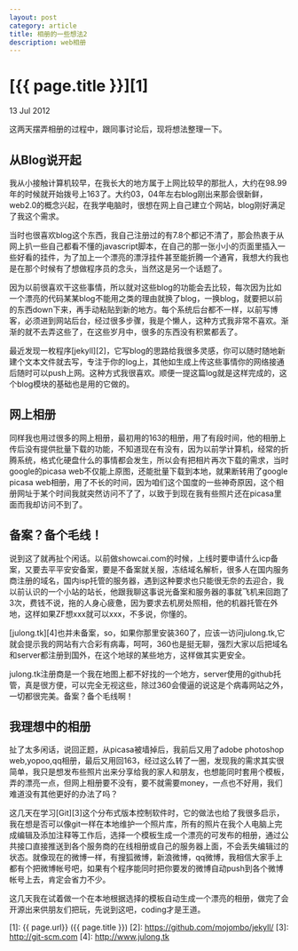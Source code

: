 ```yaml
---
layout: post
category: article
title: 相册的一些想法2
description: web相册
---
```


# [{{ page.title }}][1]

13 Jul 2012

这两天摆弄相册的过程中，跟同事讨论后，现将想法整理一下。

## 从Blog说开起
我从小接触计算机较早，在我长大的地方属于上网比较早的那批人，大约在98.99年的时候就开始拨号上163了。大约03，04年左右blog刚出来那会很新鲜，web2.0的概念兴起，在我学电脑时，很想在网上自己建立个网站，blog刚好满足了我这个需求。

当时也很喜欢blog这个东西，我自己注册过的有7.8个都记不清了，那会热衷于从网上扒一些自己都看不懂的javascript脚本，在自己的那一张小小的页面里插入一些好看的挂件，为了加上一个漂亮的漂浮挂件甚至能折腾一个通宵，我想大约我也是在那个时候有了想做程序员的念头，当然这是另一个话题了。

因为以前很喜欢干这些事情，所以就对这些blog的功能会去比较，每次因为比如一个漂亮的代码某某blog不能用之类的理由就换了blog，一换blog，就要把以前的东西down下来，再手动粘贴到新的地方。每个系统后台都不一样，以前写博客，必须进到网站后台，经过很多步骤，我是个懒人，这种方式我非常不喜欢。渐渐的就不去弄这些了，在这些岁月中，很多的东西没有积累都丢了。

最近发现一枚程序[jekyll][2]，它写blog的思路给我很多灵感，你可以随时随地新建个文本文件就去写，专注于你的log上，其他如生成上传这些事情你的网络接通后随时可以push上网。这种方式我很喜欢。顺便一提这篇log就是这样完成的，这个blog模块的基础也是用的它做的。

## 网上相册

同样我也用过很多的网上相册，最初用的163的相册，用了有段时间，他的相册上传后没有提供批量下载的功能，不知道现在有没有，因为以前学计算机，经常的折腾系统，格式化硬盘什么的事情都会发生，所以会有把相片再次下载的需求，当时google的picasa web不仅能上原图，还能批量下载到本地，就果断转用了google picasa web相册，用了不长的时间，因为咱们这个国度的一些神奇原因，这个相册网址于某个时间我就突然访问不了了，以致于到现在我有些照片还在picasa里面而我却访问不到了。

## 备案？备个毛线！

说到这了就再扯个闲话。以前做showcai.com的时候，上线时要申请什么icp备案，又要去平平安安备案，要是不备案就关服，冻结域名解析，很多人在国内服务商注册的域名，国内isp托管的服务器，遇到这种要求也只能很无奈的去迎合，我以前认识的一个小站的站长，他跟我聊这事说光备案和服务器的事就飞机来回跑了3次，费钱不说，拖的人身心疲惫，因为要求去机房处照相，他的机器托管在外地，这样如果ZF想xxx就可以xxx，不多说，你懂的。

[julong.tk][4]也并未备案，so，如果你那里安装360了，应该一访问julong.tk,它就会提示我的网站有六合彩有病毒，呵呵，360也是挺无聊，强烈大家以后把域名和server都注册到国外，在这个地球的某些地方，这样做其实更安全。

julong.tk注册商是一个我在地图上都不好找的一个地方，server使用的github托管，真是很方便，可以完全无视这些，除过360会傻逼的说这是个病毒网站之外，一切都很完美。备案？备个毛线啊！

## 我理想中的相册

扯了太多闲话，说回正题，从picasa被墙掉后，我前后又用了adobe photoshop web,yopoo,qq相册，最后又用回163，经过这么转了一圈，发现我的需求其实很简单，我只是想发布些照片出来分享给我的家人和朋友，也想能同时套用个模板，弄的漂亮一点，但网上相册要不没有，要不就需要money，一点也不好用，我们难道没有其他更好的办法了吗？

这几天在学习[Git][3]这个分布式版本控制软件时，它的做法也给了我很多启示，我在想是否可以像git一样在本地维护一个照片库，所有的照片在我个人电脑上完成编辑及添加注释等工作后，选择一个模板生成一个漂亮的可发布的相册，通过公共接口直接推送到各个服务商的在线相册或自己的服务器上面，不会丢失编辑过的状态。就像现在的微博一样，有搜狐微博，新浪微博，qq微博，我相信大家手上都有个把微博帐号吧，如果有个程序能同时把你要发的微博自动push到各个微博帐号上去，肯定会省力不少。

这几天我在试着做一个在本地根据选择的模板自动生成一个漂亮的相册，做完了会开源出来供朋友们把玩，先说到这吧，coding才是王道。

[1]:    {{ page.url}}  ({{ page.title }})
[2]: https://github.com/mojombo/jekyll/
[3]: http://git-scm.com
[4]: http://www.julong.tk
